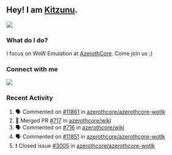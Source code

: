## Hey! I am [Kitzunu](https://Github.com/Kitzunu).

<!--<a href="https://github-readme-stats.kitzunu.vercel.app/api?username=Kitzunu&show_icons=true&theme=dark">
  <img align="center" src="https://github-readme-stats.kitzunu.vercel.app/api?username=Kitzunu&show_icons=true&theme=dark" />
</a>-->
<a href="https://github-readme-stats.kitzunu.vercel.app/api?username=Kitzunu&show_icons=true&theme=dark">
  <img align="center" src="https://github-readme-stats.vercel.app/api/top-langs/?username=Kitzunu&layout=compact&theme=dark" />
</a>

### What do I do?

I focus on WoW Emulation at [AzerothCore](https://Github.com/AzerothCore). Come join us ;)

### Connect with me
[![](https://img.shields.io/badge/AzerothCore%20Discord-Connect%20with%20me!-green)](https://discord.com/invite/gkt4y2x)

### Recent Activity

<!--START_SECTION:activity-->
1. 🗣 Commented on [#11861](https://github.com/azerothcore/azerothcore-wotlk/issues/11861) in [azerothcore/azerothcore-wotlk](https://github.com/azerothcore/azerothcore-wotlk)
2. 🎉 Merged PR [#717](https://github.com/azerothcore/wiki/pull/717) in [azerothcore/wiki](https://github.com/azerothcore/wiki)
3. 🗣 Commented on [#716](https://github.com/azerothcore/wiki/issues/716) in [azerothcore/wiki](https://github.com/azerothcore/wiki)
4. 🗣 Commented on [#11851](https://github.com/azerothcore/azerothcore-wotlk/issues/11851) in [azerothcore/azerothcore-wotlk](https://github.com/azerothcore/azerothcore-wotlk)
5. ❗️ Closed issue [#3005](https://github.com/azerothcore/azerothcore-wotlk/issues/3005) in [azerothcore/azerothcore-wotlk](https://github.com/azerothcore/azerothcore-wotlk)
<!--END_SECTION:activity-->
